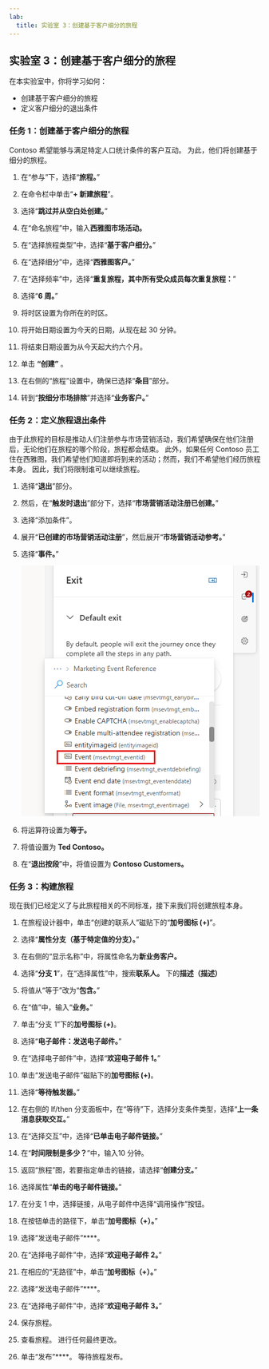 ```yaml
---
lab:
  title: 实验室 3：创建基于客户细分的旅程
---
```

## 实验室 3：创建基于客户细分的旅程 

在本实验室中，你将学习如何：
- 创建基于客户细分的旅程 
- 定义客户细分的退出条件 

### 任务 1：创建基于客户细分的旅程 
Contoso 希望能够与满足特定人口统计条件的客户互动。 为此，他们将创建基于细分的旅程。

1. 在“参与”下，选择“**旅程。**”

1. 在命令栏中单击“**+ 新建旅程**”。

1. 选择“**跳过并从空白处创建。**”

1. 在“命名旅程”中，输入**西雅图市场活动。**

1. 在“选择旅程类型”中，选择“**基于客户细分。**”

1. 在“选择细分”中，选择“**西雅图客户。**”

1. 在“选择频率”中，选择“**重复旅程，其中所有受众成员每次重复旅程：**”

1. 选择“**6 周。**”

1. 将时区设置为你所在的时区。

1. 将开始日期设置为今天的日期，从现在起 30 分钟。

1. 将结束日期设置为从今天起大约六个月。

1. 单击 **“创建”** 。

1. 在右侧的“旅程”设置中，确保已选择“**条目**”部分。

1. 转到“**按细分市场排除**”并选择“**业务客户。**”

### 任务 2：定义旅程退出条件
由于此旅程的目标是推动人们注册参与市场营销活动，我们希望确保在他们注册后，无论他们在旅程的哪个阶段，旅程都会结束。  此外，如果任何 Contoso 员工住在西雅图，我们希望他们知道即将到来的活动；然而，我们不希望他们经历旅程本身。 因此，我们将限制谁可以继续旅程。  

1.  选择“**退出**”部分。  

1.  然后，在“**触发时退出**”部分下，选择“**市场营销活动注册已创建。**”

1.  选择“添加条件”。

1.  展开“**已创建的市场营销活动注册**”，然后展开“**市场营销活动参考。**”

1.  选择“**事件。**”

    ![已选择“事件”的退出条件列表的屏幕截图。](../Labs/Media/exit-criteria.png)

1.  将运算符设置为**等于。**

1.  将值设置为 **Ted Contoso。**

1. 在“**退出按段**”中，将值设置为 **Contoso Customers。** 

### 任务 3：构建旅程
现在我们已经定义了与此旅程相关的不同标准，接下来我们将创建旅程本身。  

1. 在旅程设计器中，单击“创建的联系人”磁贴下的“**加号图标 (+)**”。

1. 选择“**属性分支（基于特定值的分支）。**”

1. 在右侧的“显示名称”中，将属性命名为**新业务客户。**

1. 选择“**分支 1**”，在“选择属性”中，搜索**联系人。** 下的**描述（描述）**

1. 将值从“等于”改为“**包含。**”

1. 在“值”中，输入“**业务。**”

1. 单击“分支 1”下的**加号图标 (+)**。

1. 选择“**电子邮件：发送电子邮件。**”

1. 在“选择电子邮件”中，选择“**欢迎电子邮件 1。**”

1. 单击“发送电子邮件”磁贴下的**加号图标 (+)**。

1. 选择“**等待触发器。**”

1. 在右侧的 If/then 分支面板中，在“等待”下，选择分支条件类型，选择“**上一条消息获取交互。**”

1. 在“选择交互”中，选择“**已单击电子邮件链接。**”

1. 在“**时间限制是多少？**”中，输入10 分钟。

1. 返回“旅程”图，若要指定单击的链接，请选择“**创建分支。**”

1. 选择属性“**单击的电子邮件链接。**”

1. 在分支 1 中，选择链接，从电子邮件中选择“调用操作”按钮。

1. 在按钮单击的路径下，单击“**加号图标（+）。**”

1. 选择“发送电子邮件”****。

1. 在“选择电子邮件”中，选择“**欢迎电子邮件 2。**”

1. 在相应的“无路径”中，单击“**加号图标（+）。**”

1. 选择“发送电子邮件”****。

1. 在“选择电子邮件”中，选择“**欢迎电子邮件 3。**”

1. 保存旅程。

1. 查看旅程。 进行任何最终更改。

1. 单击“发布”****。 等待旅程发布。


